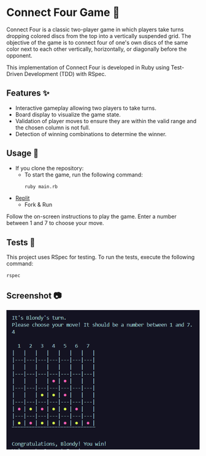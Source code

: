 # Connect Four Game 🎲

Connect Four is a classic two-player game in which players take turns dropping colored discs from the top into a vertically suspended grid. The objective of the game is to connect four of one's own discs of the same color next to each other vertically, horizontally, or diagonally before the opponent.

This implementation of Connect Four is developed in Ruby using Test-Driven Development (TDD) with RSpec.

## Features ✨

- Interactive gameplay allowing two players to take turns.
- Board display to visualize the game state.
- Validation of player moves to ensure they are within the valid range and the chosen column is not full.
- Detection of winning combinations to determine the winner.

## Usage 🚀
- If you clone the repository:
    -   To start the game, run the following command:
        ```bash
        ruby main.rb
        ```
- [Replit](https://replit.com/@blondymartinezm/Ruby-TDD-ConnectFour)
    - Fork & Run

Follow the on-screen instructions to play the game. Enter a number between 1 and 7 to choose your move.

## Tests 🧪
This project uses RSpec for testing. To run the tests, execute the following command:

```bash
rspec
```

## Screenshot 📷
![Screenshot](screenshots/connectfour.PNG)
